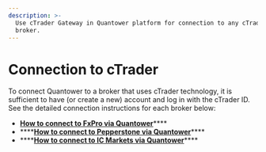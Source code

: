 ```yaml
---
description: >-
  Use cTrader Gateway in Quantower platform for connection to any cTrader's
  broker.
---
```


# Connection to cTrader

To connect Quantower to a broker that uses cTrader technology, it is sufficient to have \(or create a new\) account and log in with the cTrader ID. See the detailed connection instructions for each broker below:

* [**How to connect to FxPro via Quantower**](how-to-connect-to-fxpro-via-quantower.md)\*\*\*\*
* \*\*\*\*[**How to connect to Pepperstone via Quantower**](how-to-connect-to-pepperstone-via-quantower.md)\*\*\*\*
* \*\*\*\*[**How to connect to IC Markets via Quantower**](how-to-connect-to-ic-markets-via-quantower.md)\*\*\*\*

